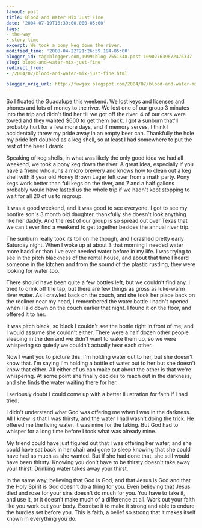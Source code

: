 ```yaml
---
layout: post
title: Blood and Water Mix Just Fine
date: '2004-07-19T16:39:00.000-05:00'
tags:
- the-way
- story-time
excerpt: We took a pony keg down the river.
modified_time: '2008-04-22T21:26:59.194-05:00'
blogger_id: tag:blogger.com,1999:blog-7551548.post-109027639672476337
slug: blood-and-water-mix-just-fine
redirect_from: 
- /2004/07/blood-and-water-mix-just-fine.html

blogger_orig_url: http://fuwjax.blogspot.com/2004/07/blood-and-water-mix-just-fine.html
---
```


So I floated the Guadalupe this weekend. We lost keys and licenses and phones and lots of money to the river. We lost one of our group 3 minutes into the trip and didn't find her till we got off the river. 4 of our cars were towed and they wanted $600 to get them back. I got a sunburn that'll probably hurt for a few more days, and if memory serves, I think I accidentally threw my pride away in an empty beer can. Thankfully the hole my pride left doubled as a keg shell, so at least I had somewhere to put the rest of the beer I drank.

Speaking of keg shells, in what was likely the only good idea we had all weekend, we took a pony keg down the river. A great idea, especially if you have a friend who runs a micro brewery and knows how to clean out a keg shell with 8 year old Honey Brown Lager left over from a math party. Pony kegs work better than full kegs on the river, and 7 and a half gallons probably would have lasted us the whole trip if we hadn't kept stopping to wait for all 20 of us to regroup.

It was a good weekend, and it was good to see everyone. I got to see my bonfire son's 3 month old daughter, thankfully she doesn't look anything like her daddy. And the rest of our group is so spread out over Texas that we can't ever find a weekend to get together besides the annual river trip.

The sunburn really took its toll on me though, and I crashed pretty early Saturday night. When I woke up at about 3 that morning I needed water more baddlier than I've ever needed water before in my life. I was trying to see in the pitch blackness of the rental house, and about that time I heard someone in the kitchen and from the sound of the plastic rustling, they were looking for water too.

There should have been quite a few bottles left, but we couldn't find any. I tried to drink off the tap, but there are few things as gross as luke-warm river water. As I crawled back on the couch, and she took her place back on the recliner near my head, I remembered the water bottle I hadn't opened when I laid down on the couch earlier that night. I found it on the floor, and offered it to her.

It was pitch black, so black I couldn't see the bottle right in front of me, and I would assume she couldn't either. There were a half dozen other people sleeping in the den and we didn't want to wake them up, so we were whispering so quietly we couldn't actually hear each other. 

Now I want you to picture this. I'm holding water out to her, but she doesn't know that. I'm saying I'm holding a bottle of water out to her but she doesn't know that either. All either of us can make out about the other is that we're whispering. At some point she finally decides to reach out in the darkness, and she finds the water waiting there for her.

I seriously doubt I could come up with a better illustration for faith if I had tried.

I didn't understand what God was offering me when I was in the darkness. All I knew is that I was thirsty, and the water I had wasn't doing the trick. He offered me the living water, it was mine for the taking. But God had to whisper for a long time before I took what was already mine.

My friend could have just figured out that I was offering her water, and she could have sat back in her chair and gone to sleep knowing that she could have had as much as she wanted. But if she had done that, she still would have been thirsty. Knowing you don't have to be thirsty doesn't take away your thirst. Drinking water takes away your thirst.

In the same way, believing that God is God, and that Jesus is God and that the Holy Spirit is God doesn't do a thing for you. Even believing that Jesus died and rose for your sins doesn't do much for you. You have to take it, and use it, or it doesn't make much of a difference at all. Work out your faith like you work out your body. Exercise it to make it strong and able to endure the hurdles set before you. This is faith, a belief so strong that it makes itself known in everything you do.

